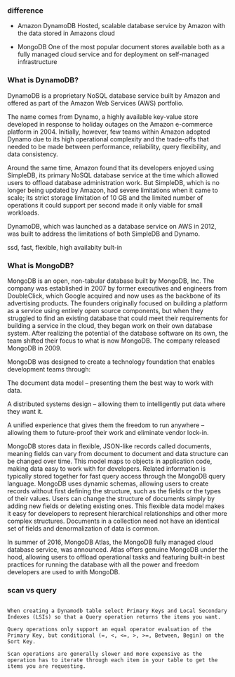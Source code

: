 ### difference
- Amazon DynamoDB 
	Hosted, scalable database service by Amazon with the data stored in Amazons cloud


- MongoDB
  One of the most popular document stores available both as a fully managed cloud service and for deployment on self-managed infrastructure


### What is DynamoDB?
DynamoDB is a proprietary NoSQL database service built by Amazon and offered as part of the Amazon Web Services (AWS) portfolio.

The name comes from Dynamo, a highly available key-value store developed in response to holiday outages on the Amazon e-commerce platform in 2004. Initially, however, few teams within Amazon adopted Dynamo due to its high operational complexity and the trade-offs that needed to be made between performance, reliability, query flexibility, and data consistency.

Around the same time, Amazon found that its developers enjoyed using SimpleDB, its primary NoSQL database service at the time which allowed users to offload database administration work. But SimpleDB, which is no longer being updated by Amazon, had severe limitations when it came to scale; its strict storage limitation of 10 GB and the limited number of operations it could support per second made it only viable for small workloads.

DynamoDB, which was launched as a database service on AWS in 2012, was built to address the limitations of both SimpleDB and Dynamo.

ssd, fast, flexible, high availabity bult-in

### What is MongoDB?
MongoDB is an open, non-tabular database built by MongoDB, Inc. The company was established in 2007 by former executives and engineers from DoubleClick, which Google acquired and now uses as the backbone of its advertising products. The founders originally focused on building a platform as a service using entirely open source components, but when they struggled to find an existing database that could meet their requirements for building a service in the cloud, they began work on their own database system. After realizing the potential of the database software on its own, the team shifted their focus to what is now MongoDB. The company released MongoDB in 2009.

MongoDB was designed to create a technology foundation that enables development teams through:

The document data model – presenting them the best way to work with data.

A distributed systems design – allowing them to intelligently put data where they want it.

A unified experience that gives them the freedom to run anywhere – allowing them to future-proof their work and eliminate vendor lock-in.

MongoDB stores data in flexible, JSON-like records called documents, meaning fields can vary from document to document and data structure can be changed over time. This model maps to objects in application code, making data easy to work with for developers. Related information is typically stored together for fast query access through the MongoDB query language. MongoDB uses dynamic schemas, allowing users to create records without first defining the structure, such as the fields or the types of their values. Users can change the structure of documents simply by adding new fields or deleting existing ones. This flexible data model makes it easy for developers to represent hierarchical relationships and other more complex structures. Documents in a collection need not have an identical set of fields and denormalization of data is common.

In summer of 2016, MongoDB Atlas, the MongoDB fully managed cloud database service, was announced. Atlas offers genuine MongoDB under the hood, allowing users to offload operational tasks and featuring built-in best practices for running the database with all the power and freedom developers are used to with MongoDB.


### scan vs query
```

When creating a Dynamodb table select Primary Keys and Local Secondary Indexes (LSIs) so that a Query operation returns the items you want.

Query operations only support an equal operator evaluation of the Primary Key, but conditional (=, <, <=, >, >=, Between, Begin) on the Sort Key.

Scan operations are generally slower and more expensive as the operation has to iterate through each item in your table to get the items you are requesting.
```
